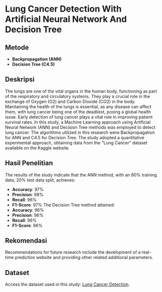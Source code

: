# Lung Cancer Detection With Artificial Neural Network And Decision Tree
## Metode
- **Backpropagation (ANN)**
- **Decision Tree (C4.5)**
## Deskripsi
The lungs are one of the vital organs in the human body, functioning as part of the respiratory and circulatory systems. They play a crucial role in the exchange of Oxygen (O2) and Carbon Dioxide (CO2) in the body. Maintaining the health of the lungs is essential, as any disease can affect them, with lung cancer being one of the deadliest, posing a global health issue. Early detection of lung cancer plays a vital role in improving patient survival rates.
In this study, a Machine Learning approach using Artificial Neural Network (ANN) and Decision Tree methods was employed to detect lung cancer. The algorithms utilized in this research were Backpropagation for ANN and C4.5 for Decision Tree. The study adopted a quantitative experimental approach, obtaining data from the "Lung Cancer" dataset available on the Kaggle website.
## Hasil Penelitian
The results of the study indicate that the ANN method, with an 80% training data, 20% test data split, achieves:
- **Accuracy**: 97%
- **Precision**: 98%
- **Recall**: 96%
- **F1-Score**: 97%
The Decision Tree method attained:
- **Accuracy**: 96%
- **Precision**: 96%
- **Recall**: 96%
- **F1-Score**: 96%
## Rekomendasi
Recommendations for future research include the development of a real-time prediction website and providing other related additional parameters.
## Dataset
Access the dataset used in this study: [Lung Cancer Detection](https://www.kaggle.com/datasets/mysarahmadbhat/lung-cancer/data).

